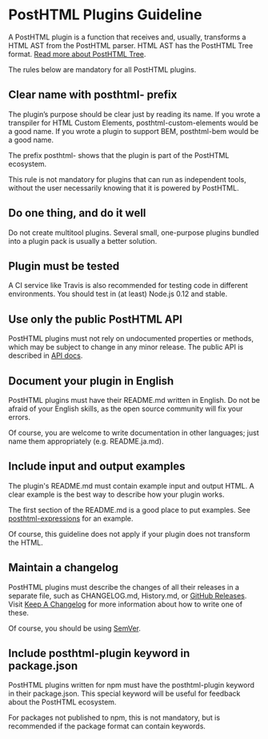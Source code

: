 # PostHTML Plugins Guideline

A PostHTML plugin is a function that receives and, usually, transforms a HTML AST from the PostHTML parser. HTML AST has the PostHTML Tree format. [Read more about PostHTML Tree](https://github.com/posthtml/posthtml/blob/master/docs/tree.md).

The rules below are mandatory for all PostHTML plugins.

## Clear name with posthtml- prefix

The plugin’s purpose should be clear just by reading its name. If you wrote a transpiler for HTML  Custom Elements, posthtml-custom-elements would be a good name. If you wrote a plugin to support BEM, posthtml-bem would be a good name.

The prefix posthtml- shows that the plugin is part of the PostHTML ecosystem.

This rule is not mandatory for plugins that can run as independent tools, without the user necessarily knowing that it is powered by PostHTML.

## Do one thing, and do it well

Do not create multitool plugins. Several small, one-purpose plugins bundled into a plugin pack is usually a better solution.

## Plugin must be tested

A CI service like Travis is also recommended for testing code in different environments. You should test in (at least) Node.js 0.12 and stable.

## Use only the public PostHTML API

PostHTML plugins must not rely on undocumented properties or methods, which may be subject to change in any minor release. The public API is described in [API docs](https://github.com/posthtml/posthtml/blob/master/docs/api.md).

## Document your plugin in English

PostHTML plugins must have their README.md written in English. Do not be afraid of your English skills, as the open source community will fix your errors.

Of course, you are welcome to write documentation in other languages; just name them appropriately (e.g. README.ja.md).

## Include input and output examples

The plugin's README.md must contain example input and output HTML. A clear example is the best way to describe how your plugin works.

The first section of the README.md is a good place to put examples. See [posthtml-expressions](https://github.com/posthtml/posthtml-exp) for an example.

Of course, this guideline does not apply if your plugin does not transform the HTML.

## Maintain a changelog

PostHTML plugins must describe the changes of all their releases in a separate file, such as CHANGELOG.md, History.md, or [GitHub Releases](https://help.github.com/articles/creating-releases/). Visit [Keep A Changelog](http://keepachangelog.com/) for more information about how to write one of these.

Of course, you should be using [SemVer](http://semver.org/).

## Include posthtml-plugin keyword in package.json

PostHTML plugins written for npm must have the posthtml-plugin keyword in their package.json. This special keyword will be useful for feedback about the PostHTML ecosystem.

For packages not published to npm, this is not mandatory, but is recommended if the package format can contain keywords.
